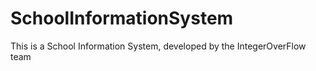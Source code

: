 # SchoolInformationSystem
This is a School Information System, developed by the IntegerOverFlow team
